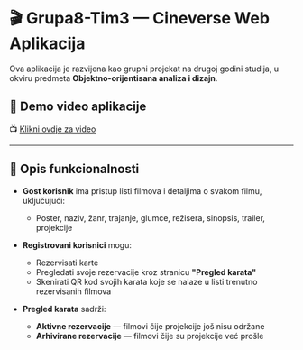 # 🎬 Grupa8-Tim3 — Cineverse Web Aplikacija

Ova aplikacija je razvijena kao grupni projekat na drugoj godini studija, u okviru predmeta **Objektno-orijentisana analiza i dizajn**.


## 🎥 Demo video aplikacije
📺 [Klikni ovdje za video](https://github.com/emirakurtovic5/Cineverse-webAplikacija/blob/main/assets/Cineverse.mp4)

---

## 📝 Opis funkcionalnosti

- **Gost korisnik** ima pristup listi filmova i detaljima o svakom filmu, uključujući:
  - Poster, naziv, žanr, trajanje, glumce, režisera, sinopsis, trailer, projekcije

- **Registrovani korisnici** mogu:
  - Rezervisati karte
  - Pregledati svoje rezervacije kroz stranicu **"Pregled karata"**
  - Skenirati QR kod svojih karata koje se nalaze u listi trenutno rezervisanih filmova

- **Pregled karata** sadrži:
  - **Aktivne rezervacije** — filmovi čije projekcije još nisu održane
  - **Arhivirane rezervacije** — filmovi čije su projekcije već prošle
